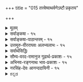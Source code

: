 +++
title = "015 तत्त्वेष्वाथर्वणेऽष्टौ प्रकृतय"

+++
<details><summary>मूलम्</summary>

तत्त्वेष्वाथर्वणेऽष्टौ प्रकृतय उदिताः षोडशान्ये विकारा निष्कर्षेदंपरेऽस्मिन् वचसि तदितरत्सर्वमावर्जनीयम् ।  
दृष्ट्वा सांख्यं पुराणादिकमपि बहुधा निर्वहन्त्येतदेके चिन्तासाफल्यमान्द्याच्छ्रमबहुलतयाऽप्यत्र तज्ज्ञैरुदासि ॥ १५ ॥
</details>

<details><summary>सर्वाङ्कषा - १५</summary>

‘तत्त्वसृष्ट्यैकरूप्यात्” इत्युक्तौ विरोधमाशङ्कय परिहरति – तत्त्वेष्वित्यादि । **आथर्वणे** = अथर्वशाखासंबन्धिवाक्ये, **तत्त्वेषु** = चतुर्विंशतितत्त्वेषु अष्टौ प्रकृतयः, अन्ये षोडश विकाराः उदिताः । 'अष्टौ प्रकृतयः षोडश विकाराः' इत्याथर्वणी श्रुतिः ।  
चतुर्विंशति प्राकृततत्त्वेषु प्रकृति-महद्-अहङ्काराः, पञ्च तन्मात्राणि  
चेति मिलित्वा अष्टौ प्रकृतयः ।  
इतराणि षोडशतत्त्वानि विकृतयः इति गणितानि ।  
+++(१० इन्द्रियाणि, ५ भूतानि, मनः = १६। )+++


प्रकृतित-त्त्वम् आद्यम् ।  
ततो महत्तत्त्वम् ।  
ततोऽहङ्काराख्यं तत्त्वम् ।  
ततः सात्त्विकाहङ्कारात् एकादशेन्द्रियाणि,  
तामसाहङ्कारात् पञ्च तन्मात्राणि ।  
पञ्चतन्मात्रेभ्यः पञ्चभूतान्युत्पद्यन्त इति सांख्यानां प्रक्रिया । 

एवञ्च अन्तिमानि पञ्च भूतानि, एकादशेन्द्रियाणि च **केवल-विकृति-रूपाणि** = तत्त्वान्तरानुपादानानि । 

इतराण्य् अष्टौ **प्रकृतयः** = तत्त्वान्तरोपादानानि इति  
'अष्टौ प्रकृतयः षोडश विकाराः' इति गणना समञ्जसा भवति ।  

सिद्धान्ते तु शब्दतन्मात्राद् आकाशस्य, आकाशात् स्पर्शतन्मात्रस्योत्पत्तिरिति क्रमाङ्गीकारात्,  
पञ्चभूतेषु पृथिव्येकैव विकृतिरूपा ।  
इतराणि तु चत्वारि भूतानि प्रकृतिविकृतिरूपाणि ।  

ततश्च एकादशेन्द्रियाणि, पृथिवी चेति द्वादशतत्त्वानि केवलविकृतयः,  
शिष्टानि च द्वादश प्रकृतयो भवन्ति । 
तथा च द्वादश प्रकृतयः,  
द्वादश विकृतय इति सिद्धम् ।  

एवञ्च जगत्-सृष्टेर् ऐकरूप्यानङ्गीकार एव वरम्,  
श्रुतिविरोधस्य सुलभतया परिहारात् ॥ 

> ननु ' धाता यथा पूर्वमकल्पयत्' इत्य्-आदिना  
> सृष्टेर् ऐकरूप्यम् आवश्यकम् 

इति यद्याग्रहः, तत्राहनिष्कर्षेत्यादि ।  
'अष्टौ ' ' षोडश' इति संख्यानिर्देशेन  
इदं वाक्यं चतुर्विंशतितत्त्वेषु प्रकृति-विकृति-तत्त्व-विवेचनार्थम् एव प्रवृत्तमिति स्पष्टं भवति ।  
अतः अस्मिन् **वचसि** = ' अष्टौ प्रकृतयः' इत्यादिवाक्ये  
**निष्कर्षेदंपरे** = तत्त्व-स्वरूपाणां निष्कृष्य प्रदर्शनार्थम् एव  
प्रवृत्ते सति तद्-इतरत् **सर्वं** = तद्व्यतिरिक्तं तद्विरुद्धार्थ-प्रतिपादकं सर्वं वाक्यजातम्  
**आवर्जनीयम्** = आ सर्वथा त्याज्यम् ।  
अथवा तद्-अनुगुणतया नेयम् ।  
अथवा सृष्टि-प्रक्रियाऽनेकरूपेति वा अङ्गीकार्यम् । 

भवद्-उक्तसिद्धान्त-प्रक्रियैव साधीयसीति तु  
न सर्वथा युक्तम् ॥ 

एवम् आक्षेपे  
निर्दिष्टं समाधानं वक्तुम् अनिच्छन्  
औदासीन्यं सूचयति - दृष्ट्वेत्यादिना ।  

[[35]]

एवं विवादे **एके** = केचन **सांख्यं** = सांख्यशास्त्रम्, पुराणादिकम् अपि, आदिपदेन भारतादीतिहासग्रहणम्, दृष्ट्वा, 
**एतत्** = उक्ताथर्वणवाक्यम्, **बहुधा** = अनेकप्रकारेण **निर्वहन्ति** = श्रुतीनां परस्परविरोधो यथा न स्यात् तथा अर्थं प्रतिपादयन्ति ।  
किमर्थं भवतोऽत्रौदासीन्यमित्यत्राह - चिन्तेत्यादि ।  
**चिन्तायाः** = एतादृशविचारस्य, यत् **साफल्यंम्** =सफलता, तस्य **मान्द्यात्** = अत्यल्पत्वात् **श्रमबहुलतया** = श्रमस्यैवाधिक्याच्च **तत्र** = उक्तविषये, **तज्ज्ञैरपि** =तत्समाधानज्ञानवद्भिरप्यस्माभिः **उदासि** = औदासीन्यमूढम् ॥ 

> ननु ! कथमेवमौदासीन्यम्?  
> किं सृष्टेरैकरूप्यं मास्त्व् इत्य् आशयस् तर्हि ? 

इति चेत्;  

> पञ्च-भूतेषु एकैक-गुण-वृद्धि-दर्शनात्, पञ्च-तन्मात्रेभ्यः युगपत् पञ्च-भूतानाम् उत्पत्तेर् असंभवेन  
सांख्य-प्रक्रियायाः पूर्वम् एव निरासात्,  
सृष्टेर् ऐकरूप्यम् एव सिद्धान्तः ।  एवं सति वचनानां व्याख्यानेन  
महत् किं साधनीयम् ?  
वृथा-काल-हरण-मात्रम् 

इति भावः ।  

आशयश्च सर्वार्थसिद्धाव् उक्तः –  

> 'न प्रधानविरोधः स्याद्  
> ईदृशानवधारणे ।  
> इति शिक्षयितुं शिष्यान्  
> प्राचां क्वचिदनिश्चयः ॥' 

इति ।+++(5)+++ 

वस्तुतस्तु –  
चतुर्-विंशति-तत्त्वेषु मानुष-शरीरारम्भक-तत्त्व-गणनार्थं इयम् उक्तिर् आगता ।  
प्रकृतिमहदहङ्काराः, पञ्चभूतानि चेत्याहत्य अष्टौ  
शरीरोपादान-भूतानि प्रकृतयः । पञ्च-तन्मात्राणि, एकादशेन्द्रियाणि चेति षोडश शरीराश्रितानि,  
अत एव शरीरानारंभकाणि इति भावनया अष्टानां प्रकृतित्वं, षोडशानां विकृतिरूपत्वम् आथर्वणश्रुतेराशयः न्यायसिद्धाञ्जनादिषु द्रष्टव्यः ॥ १५ ॥+++(5)+++
</details>


<details><summary>सर्वाङ्कषा-पाठान्तरम् - १५</summary>

'तत्त्वसृष्ट्यैकरूप्यात्‌' इत्युक्तौ विरोधमाशङ्क्य परिहरति – तत्त्वेष्वित्यादि । आथर्वणे = अथर्व- शाखासंबन्धिवाक्ये, तत्त्वेषु चतुर्विंशतितत्त्वेषु अष्टौ प्रकृतयः, अन्ये षोडश विकाराः उदिताः । 'अष्टौ प्रकृतयः षोडश विकाराः' इत्याथर्वणी श्रुतिः । चतुर्विंशतिप्राकृततत्त्वेषु प्रकृतिमहदहङ्काराः, पञ्च तन्मात्राणि चेति मिलित्वा अष्टौ प्रकृतयः । इतराणि षोडशतत्त्वानि विकृतय: इति गणितानि । प्रकृतितत्त्वम्‌ आद्यम्‌ । ततो महत्तत्त्वम्‌ । ततोऽहङ्काराख्यं तत्त्वम्‌ । ततः सात्विकाहङ्कारात्‌ एकादशेन्द्रियाणि, तामसाहङ्कारात्‌ पञ्चतन्मात्राणि । पञ्चतन्मात्रेभ्यः पञ्चभूतान्युत्पद्यन्त इति सांख्यानां प्रक्रिया । एवञ्च अन्तिमानि पञ्चभूतानि, एकादशेन्द्रियाणि च केवलविकृतिरूपणि = तत्त्वान्तरानुपादानानि । इतराण्यष्टौ प्रकृतयः = तत्त्वान्तरोपादानानि इति 'अष्टौ प्रकृतयः षोडश विकाराः' इति गणना समञ्जसा भवति । सिद्धान्ते तु, शब्दतन्मात्रादाकाशस्य, आकाशात्‌ स्पर्शतन्मात्रस्योत्पत्तिरिति क्रमाङ्गीकारात्‌, पञ्चभूतेषु पृथिव्येकैव विकृतिरूपा । इतराणि तु चत्वारि भूतानि प्रकृतिविकृतिरूपाणि । ततश्च एकादशेन्द्रियाणि, पृथिवी चेति द्वादशतत्त्वानि केवलविकृतयः, शिष्टानि च द्वादश प्रकृतयो भवन्ति । तथा च द्वादश प्रकृतयः, द्वादश विकृतय इति सिद्धम्‌ । एवञ्च जगत्सृष्टेरैकरूप्यानङ्गीकार एव वरम्‌, श्रुतिविरोधस्य सुलभतया परिहारात्‌ ॥   
ननु धा॒ता य॑थापू॒र्वम॑कल्पयत्'(तै.आर. ३.६.१.९) इत्यादिना सृष्टेरैकरूप्यमावश्यकमिति यद्याग्रहः, तत्राह – निष्कर्षेत्यादि । 'अष्टौ' 'षोडश' इति संख्यानिर्देशेन इदं वाक्यं चतुर्विंशतितत्त्वेषु प्रकृतिविकृतितत्त्वविवेचनार्थमेव प्रवृत्तमिति स्पष्टं भवति । अतः अस्मिन्‌ वचसि = 'अष्टौ प्रकृतयः' इत्यादिवाक्ये निष्कर्षेदंपरे = तत्त्वस्वरूपाणां निष्कृष्य प्रदर्शनार्थमेव प्रवृत्ते सति तदितरत्‌ सर्वं = तद्व्यतिरिक्तं तद्विरुद्धार्थप्रतिपादकं सर्वं वाक्यजातम्‌ आवर्जनीयम्‌ = आ सर्वथा त्याज्यम्‌ । अथवा तदनुगुणतया नेयम्‌ । अथवा सृष्टिप्रक्रियानेकरूपेति वा अङ्गीकार्यम्‌ । भवदुक्तसिद्धान्तप्रक्रियैव साधीयसीति तु न सर्वथा युक्तम्‌ ॥   
एवमाक्षेपे निर्दिष्टं समाधानं वक्तुमनिच्छन्‌ औदासीन्यं सूचयति - दृष्टवेत्यादिना । एवं विवादे एके = केचन सांख्यं = सांख्यशास्त्रम्‌, पुराणादिकम्‌ अपि, आदिपदेन भारतादीतिहासग्रहणम्‌, दृष्ट्वा, एतत्‌ = उक्ताथर्वणवाक्यम्‌, बहुधा = अनेकप्रकारेण निर्वहन्ति = श्रुतीनां परस्परविरोधो यथा न स्यात्‌ तथा   
अर्थं प्रतिपादयन्ति । किमर्थं भवतोऽत्रौदासीन्यमित्यत्राह - चिन्तेत्यादि । चिन्तायाः = एतादृशविचारस्य, यत्‌ साफल्यम्‌ = सफलता, तस्य मान्द्यात्‌ = अत्यल्पत्वात्‌ श्रमबहुलतया = श्रमस्यैवाधिक्याच्च तत्र = उक्तविषये, तज्ज्ञैरपि = तत्समाधानज्ञानवद्भिरप्यस्माभिः उदासि = औदासीन्यमूढम्‌ ॥   
ननु! कथमेवमौदासीन्यम्‌? किं सृष्टेरैकरूप्यं मास्त्वित्याशयस्तर्हि? इति चेत्‌; पञ्चभूतेषु एकैकगुणवृद्धिदर्शनात्‌, पञ्चतन्मत्रेभ्यः युगपत्पञ्चभूतानामुत्पत्तेरसंभवेन सांख्यप्रक्रियायाः पूर्वमेव निरासात्‌, सृष्टेरैकरूप्यमेव सिद्धान्तः । एवं सति वचनानां व्याख्यानेन महत्‌ किं साधनीयम्‌? वृथाकालहरणमात्रमिति भावः । आशयश्च सर्वार्थसिद्धावुक्तः - 'न प्रधानविरोधः स्यादीदृशानवधारणे । इति शिक्षयितुं शिष्यान्‌ प्राचां क्कचिदनिश्चयः ॥' इति । वस्तुतस्तु - चतुर्विंशतितत्त्वेषु मानुषशरीरारम्भकतत्त्वगणनार्थं इयमुक्तिरागता । प्रकृतिमहदहङ्काराः, पञ्चभूतानि चेत्याहत्य अष्टौ शरीरोपादानभूतानि प्रकृतयः । पञ्चतन्मात्राणि एकादशेन्द्रियाणि चेति षोडश शरीराश्रितानि, अत एव शरीरानारंभकाणि इति भावनया अष्टानां प्रकृतित्वं, षोडशानां विकृतिरूपत्वम्‌ आथर्वणश्रुतेराशयः न्यायसिद्धाञ्जनादिषु द्रष्टव्यः ॥ १५ ॥
</details>


<details><summary>उत्तमूरु-वीरराघवः अलभ्यलाभः - १५</summary>

अथ श्रुतितोऽप्यव्यवस्यैव दृश्यत इति शंकायामाह तत्त्वेष्विति । तत्त्वेषु प्रकृतयोऽष्टौ विकाराश्चान्ये षोडश आथर्वणे उक्ताः । अस्य वाक्यस्य प्रकृतिविकृतितत्संख्यानिष्कर्षकत्वदर्शनात् अन्यत् वाक्यजातम् आवर्जनीयम् - एतदर्थाविरोधितया निर्वहणीयमिति पूर्वार्धार्थः । आकाशमिति । ''पृथिव्यप्सु प्रलीयते, आपस्तेजसि लीयन्ते, तेजो वायौ लीयते, वायुराकाशे लीयते । आकाश इन्द्रियेषु, इन्द्रियाणि तन्मात्रेषु । तन्मात्राणि भूतादौ लीयन्ते, भूतादिर्महति लीयते, महानव्यक्ते लीयते, अन्यक्तमक्षरे लीयते, अक्षरं तमसि लीयते, तमः परे देव एकीभवति'' इति सौबालानुपूर्वी । अत्राकाशं प्रति इन्द्रियाणाम्, इन्द्रियाणि प्रति तन्मात्राणां तन्मात्राणि सर्वाणि प्रति भूतादेस्तामसाहंकारस्य कारणत्वमुक्तमिति पूर्वपक्ष्याशयः । अव्यवस्थिता इति । छान्दोग्ये तेज आदिसृष्टिः, तैत्तिरीये आकाशादिसृष्टिः, 'एतस्माज्जायते प्राणो मनस्सर्वेन्द्रियाणि च' इति क्वचित् । तैजसानीन्द्रियाण्याहुर्देवा वैकारिका दशेति अहंकारजन्यत्वमिन्द्रियाणाम्, क्वचित् पृथिव्यादिजन्यत्वम् । अहङ्कारमहदव्यक्ताक्षराणामुत्पत्तिः क्वचित् । तन्मात्रेभ्यो भूतानां सृष्टिः, भूतात् भूतान्तरसृष्टिरित्येवमव्यवस्था । आथर्वणविरोधं सौबाले विस्तरेण दर्शयितुमाह अत्रेत्यादि । अविगीतम् । भूतस्य भूतान्तरप्रकृतित्वं तु विवादपदमिति भावः । न क्वचिदिति । अतः सौबालस्यार्थोऽन्यः स्यात् । तत्र लीयते लीयन्त इति उभयमात्रविपपये अप्रयोगोऽपि लयरूपार्थस्य तत्राग्राह्यत्वं ज्ञापयतीति अन्य एवार्थ इति भावः । न लीयत इति । लीयत इति पदं नाऽऽवृत्तमित्यन्वयः । अनुषङ्गादिति । अनुषङ्गस्य श्रुत्यभिमतत्वे तिङन्तमिदं सकृदेव प्रयुज्येत । क्वचिदावर्तनात् अन्यत्राप्रयोगाच्च अननुपङ्गं एव निश्चीयते । अतोऽर्थसिद्धसंसृष्टपदग्रहणमेव युक्तम् । अन्यथा आकाशं प्रतीन्द्रियाणा प्रकृतित्वे विकारेषु तद्गणना विरुध्येतेति । एवं मध्यवाक्यनिर्वाहेऽपि, पृथिव्यप्सु प्रलीयते इत्यादेर्विरद्धत्वमेवेत्याह भूतानाञ्चेति । अत्र सुबालोपनिषद्विवरणे व्यासार्यकृते कृतं निर्वाहमुद्भाव्य तत्रापि शंकामाविष्करोति नन्वित्यादिना । आनन्ददायिन्यां भट्टपराशरपादकृतं विवरणमिति लेखकप्रमादः । वावयानुपूर्वी च व्यासार्यग्रन्थे । व्यासार्याशयस्तु - तन्मात्रभूतयोर्भेदाविवक्षया अष्टौ प्रकृतय इत्युक्तिः, विकारपदेन न भूतग्रहणम्, किंतु भूतगतरूपादिगुणमात्रस्य; अतस्ते पञ्च, इन्द्रियाणि च षोडशेति । तत्र याज्ञवल्क्यजनकसंवादः वसिष्ठकरालसंवादो यमस्मृतिश्च प्रमाणीकृताः । अत उक्तम्, उपबृंहणविशेषानुसारादिति । क्वचिदिति । यमस्मृतावित्यर्थः । गत्यभाव इति याज्ञवल्क्यादि संवाद इति शेषः । वचनानि सुबालोपनिषद्विवरणे द्रष्टव्यानि । अत्रेति । पोडश विकारा इति वाक्ये इत्थर्यः । तर्हि पृथिव्यप्सु प्रलीयते इत्यस्य कथं निर्वाह इत्यत्र अम्ब्वाकाशादिपदं तत्तत्तमात्रपरमिति वदति आकाशादिति । तथावादिनोऽपि विशिष्य निर्दिशति एवमिति । दृष्टा सांख्यमिति श्लोकांशं व्याख्याति तामसेति । पुराणादिकमित्यंशं व्याख्याति पूर्वपूर्वेति । अयं पक्षः विष्णुपुराणव्याख्याने श्रीविष्णुचित्तीये आदृतः । शब्दतन्मात्रं स्पर्शतन्मात्रं जनयति तथा तेन सह वायुमपि जनयतीत्येवं रीतिः । अतो भूतस्य न भूतमुपादानमिति । तन्मात्रद्वयस्याप्युपादानत्वं सममिति एकः पक्षः । पूर्वस्य सहकारित्वम्, स्पर्शतन्मात्रमेव वायूपादानमिति परः । सहकारित्वपक्षावलम्बने मध्यजातमाकाशरूपभूतमपि सहकार्यस्तु इति चापरः । एवं बहुधेत्येतद् व्याख्यातम् । पुराणादीति आदिना इतिहासपाञ्चरात्रपरिग्रहः । एके - व्यासार्याः । तदाशयस्तु प्रागुक्तः । तत्पक्षे भूतात् तन्मात्रम्, तन्मात्रादन्यद्भूतमित्येव क्रमः सिद्धान्तीष्ट एष एव । परं प्रकृत्याधिक्येऽपि अष्टेत्युक्तिः सूक्ष्मप्रस्थूलानादरादिति स्थितम् । एवमन्यो यथामतीति । अस्मत्सुहबालोपनिषत्परिष्कारे सर्वमिदं विशदम् । आचार्याशयस्तु - तन्मात्रद्वारा भूतस्य भूतप्रकृतित्वमेष्टव्यमेव । अतः पृथिव्यप्सु, आकाशाद्वायुरित्यादिकं तन्मात्रद्वारा भूतोपादानत्वमेव वदतीति न लक्षणा । द्रव्यसृष्टिप्रकरणे शुद्धगुणग्रहणं मा भूत् । गुणिनिष्ठगुणोक्तेरपि गुण्युक्तावेव तात्पर्यम् । ''सोऽश्नुते सर्वान् कामान्'' इतिवत् । एवञ्च षोडश विकारा इति भूतग्रहणमेव । प्रकृत्यष्टत्वव्यवहारस्तु - विषमपरिणामस्थल इव भौतिकेषु यत् कारणं न प्रत्यभिज्ञायते, तादृशप्रकृतीना प्रकृतिपदेन विवक्षणात् । भूतानि तु भौतिकेषु तदेवेदमिति स्पष्टमनुभूयन्त इति तेषु विकृतित्वानुभवप्राचुर्यात् तदादरेण, स्थितस्यापि तन्मात्रप्रकृतित्वस्यानादरेण अन्तिमविकृतिभूतपृथिवीतौल्यस्य कार्येषु प्रत्यभिज्ञायमानत्वरूपस्य अबादिषु भावनयेत्येवं रीत्या कार्यं इति । मान्द्यादिति । तन्मात्रेन्द्रियाद्युपासकानां कदाचित् तद्वैशद्यस्यावश्यकत्वेऽपि नास्माकं तदपेक्षेति भावः । उदासि - उदासीनतया स्थितं श्रीभाष्यकारादिभिरिति श्लोके एतदिति पदं इतरत्सर्वमिति प्रागुक्तार्थकमित्याह एतदिति ॥ १५ ॥
</details>

<details><summary>सर्वार्थसिद्धिः</summary>

ननु तत्त्व-सृष्टौ क्रम-नियमो न संभवति 

> "आकाशम् इन्द्रियेष्व् इन्द्रियाणि तन्मात्रेषु" 

इति सुबालोपनिषदाम्नानात् ।  
अव्यवस्थिताश् च सृष्टि-व्यवहाराः पृथ्व्यादिषु दृश्यन्ते ।  
अतो यथाश्रुतं कल्पभेदात् सृष्टिभेदः स्याद् इत्य् अत्राह - तत्त्वेष्विति ॥  

अधीयते हि केचिदाथर्वणिकाः  

> "अष्टौ प्रकृतयः षोडश विकारा" 

इति ।  

+++(प्रकृति, महद्, अहङ्कारः, ५ तन्मात्राः = ८। )+++

+++(१० इन्द्रियाणि, ५ भूतानि, मनः = १६।)+++

अत्र तावद् अव्यक्त-महद्-अहङ्कार-तन्मात्राणां +++(अन्य-जनकत्वात्)+++ प्रकृतित्वम् अविगीतम् +++(सौबालोपनिषदि प्राक्तनवाक्येषु)+++।   

इन्द्रियेभ्यस् तत्त्वान्तरोत्पत्तिः  
श्रुत्य्-अन्तरेषु पुराणेषु वा  
न क्वचिद् दृश्यते ।  
+++(ततः, "आकाशम् इन्द्रियेष्व्" इत्य् अत्र न कार्य-कारण-भावो मन्तव्यः। )+++  
सौबाले च लयानुक्रमे पूर्वापर-वाक्यवद्  
इन्द्रिय-तन्मात्र-वाक्ययोर् न "लीयत" इति पदम् आवृत्तम् ।  

> एवं वाक्य-वैरूप्ये सत्य्  
अनुषङ्गात् वरम् अधिकरण-विभक्त्याऽपि संसर्ग-मात्र-ग्रहणम्  
+++("आकाशम् इन्द्रियेषु संसृज्यते" …)+++

इति स्थिते  
प्रकरणान्तरैक-कण्ठ्यं भवतीति  
+++(अन्यानुत्पादकत्वात्)+++ केवल-विकृतित्वम् इन्द्रियाणां युक्तम् ।  

भूतानां चाकाशादीनां चतुर्णां  
साक्षात् तन्-मात्र-द्वारेण वा तत्त्वान्तरोपादानत्वे  
प्रकृतयो विकृतयश्च पृथग् द्वादश स्युः ।  
+++(अव्यक्तम्, महद्, अहङ्कारः, ५ तन्मात्राः, ४ भूतानि = १२ प्रकृतयः। ११ इन्द्रियाणि, पृथिवी = १२ विकाराः। )+++  


ननूपबृंहणविशेषानुसारादिन्द्रियाणि शब्दादिगुणाश्च षोडशविकाराः, भूततन्मात्रभेदानादरेण प्रकृतयश्चाष्टावभ्युपगम्यन्ताम् । मैवम्; द्रव्यतत्त्वप्रकरणे गुणपरिगणनानौचित्यात्, गुणशब्देन च क्वचिद्गुणाश्रयविवक्षा स्यात् । गत्यभावे गुणविवक्षायामप्यत्र द्रव्यविवक्षोपपत्तेः । "आकाशाद्वायुः" इत्यादीन्यपि स्थूलसूक्ष्मभेदानादरेणेति समाधानम् । एवं स्थिते तामसाहङ्कारोत्पन्ने तन्मात्रपञ्चके भूतान्येकद्वित्रिचतुःपञ्चभिस्तन्मात्रैरारभ्यन्त इति सांख्याः । पूर्वपूर्वतन्मात्राणि उत्तरोत्तरतन्मात्रमेकैकं भूतं जनयन्ति इति पौराणिकाः । तत्राप्युत्तरोत्तरभूतसृष्टौ पूर्वपूर्वेषां तन्मात्राणां भृतानां वा सहकारित्वमिति पक्षभेदः । एवमन्योऽपि यथामति । तदिदमाह - दृष्ट्वेति । एतत् - इतरत्सर्ववाक्यजातमित्यर्थः । किमिति पूर्वाचार्यैरत्रोपेक्षितं तत्राह - चिन्तेति ।   

"न प्रधान-विरोधः स्याद्  
ईदृशानवधारणे" ।  
इति शिक्षयितुं शिष्यान्  
प्राचां क्वचिदनिश्चयः ॥ १५ ॥  

इति प्रकृतिविकृतिविभागचिन्ता ॥
</details>


<details><summary>सौम्य-वरद-रामानुज गूढार्थ-प्रकाशः - १५</summary>

तत्त्वसृष्टिनिरूपणे तत्त्वसंख्यानियमस्य कः प्रसङ्गः इत्यत्रावतारयति नन्विति । आवर्जनीयं योजनीयमित्यर्थः । गुणविवक्षायाः इति पञ्चम्यन्तम् । गुणबोधनादपि द्रव्यबोधनमेव उपपन्नमिति भावः । एवं स्थित इति । भूतेषूत्तरोत्तरं गुणाधिक्यव्यवस्थासिद्ध्यर्थं आरम्भकतन्मात्राधिक्यव्यवस्याऽङ्गीकृतेति भावः । सिंहावलोकनन्यायेन 'तदितरत् सर्वम्’ इत्यस्य विशेष्यमाह - वाक्यजातमिति ॥ १५ ॥
</details>


<details><summary>अभिनव-रङ्गनाथः भाव-प्रकाशः - १५</summary>

\*ननूपबृंहणेत्यादि - अयमेवार्थो युक्त इति न्यायसिद्धाञ्जनव्याख्याने स्पष्टम् ॥ १५ ॥
</details>


<details><summary>नरसिंह-देवः आनन्ददायिनी - १५</summary>

आक्षेपिकी संगतिरित्याह - ननु तत्वसृष्टाविति । सुबालोपनिषदीति । 'पृथिव्यप्सु प्रलीयते आपस्तेजसि लीयन्ते तेजो वायौ लीयते वायुराकाशे लीयते आकाशमिन्द्रियेषु इन्द्रियाणि तन्मात्रेषु तन्मात्राणि भूतादौ लीयन्ते' इत्यादिलयानुक्रमणात् लयस्थानस्योपादानत्वप्रतीतेरिति भावः । पूर्वोक्तगत्यन्तरमेव ज्याय इत्याह - अत इति । ननु सुबालोपनिषद्वाक्यमस्तीत्याह -सौबाले चेति । न च तत्र साक्षादुपादानत्वश्रुतिः । न च लयो वा तत्र श्रुतः येन तदन्यथानुपपत्त्योपादानत्वं सिध्येदिति भावः । ननु वाक्यवैरूप्यपरिहारायानुषङ्गः कल्प्यतामित्यत्राह - अनुषङ्गाद्वरमिति । श्रुतमात्रादेवोपपत्तेरिति भावः । अनुषङ्गपक्षे सोनककल्कक्रःशं सर्वत्रानुषङ्गादेवोपपत्ते; अतो नानुषङ्ग इति व्यनक्ति - प्रकरणान्तरैककण्ठ्यं - सृष्टिप्रकरणैककण्ठ्यं । अयं भावः -घ्राणादीनामिन्द्रियाणां पृथिव्यादिभूतैराप्यायनं श्रुतिषु प्रसिद्धं । तत्र तत्र पृथिव्यादिषु वायुपर्यन्तेषु प्रलीनेषु तत्तदाप्यायकभूतानामपि प्रलीनतया तेषामाकाशदशापन्नत्वात् सर्वैरपीन्द्रियैः स्वान्तर्गतेतरभूतचतुष्टयस्याकाशस्यात्र लयं वक्तुं तस्य तन्मात्रावस्थापन्नस्येन्द्रियसंसर्गमनुवदति ''इन्द्रियाणि तन्मात्रेष्विति'' । पूर्वमाकाशे संसृष्टानीन्द्रियाणि पश्चाच्छब्दतन्मात्रेषु संसृष्टानीति । अथ सेन्द्रियाणां तन्मात्राणां स्वकारणे लयमाह 'तन्मात्राणि भूतादौ' इति । भूतादिशब्देनाहङ्कारमात्रं विवक्षितं । आकाशादेव वायुः वायोरेवाकाशसहितात्तेजः तेजस एवापः अद्भ्य एव पृथिवीत्यद्वारकपक्षः । शब्दतन्मात्रादाकाशमाकाशात् स्पर्शतन्मात्रं ततो वायुरिति सद्वारकपक्षः । तौ न युक्तावित्याह - भूतानां चाकाशादीनामिति । तथाचाथर्वणविरोध इति भावः । अत्र यदुक्तं भट्टपराशरपादैः सुबालोपनिषद्विवरणे - 'यदि भूतानामपि प्रकृतित्वं तर्हि 'अष्टौ प्रकृतयष्षोडश विकाराः' इति श्रुतेः का गतिरिति चेत्; वेदोपबृंहणनिपुणतरपरमर्षिसन्दर्शितैव गतिः; नास्माभिस्तद्विरुद्धनिर्वहणेऽभिनिवेष्टव्यमित्यारभ्य; तदपि स्वारस्याभावाद्दूषयति - नन्वितीत्येके । विरोधपरिहारं शङ्कते नन्वितीति बहवः । मोक्षधर्मे याज्ञवल्क्यजनकसंवादे -  
अष्टौ प्रकृतयः प्रोक्ताः विकाराश्चैव षोडश ।  
अव्यक्तं च महांश्चैव तथाऽहङ्कार एव च ॥  
पृथिवी वायुराकाशमापो ज्योतिश्च पञ्चमम् ।  
एताः प्रकृतयस्त्वष्टौ विकारानपि मे शृणु ॥  
श्रोत्रं त्वक्चैव चक्षुश्च जिह्वा घ्राणं च पञ्चमम् ।  
वाक्च हस्तौ च पादौ च पायुर्मेढ्ंर तथैव च ॥  
एत विशेषा राजेन्द्र महाभूतेषु पञ्चसु ।  
मनष्षोडशमित्याहुस्तथैव गतिचिन्तकाः ॥  
इत्याद्युपबृंहणानि द्रष्टव्यानि । आथर्वणवाक्यस्य द्रव्यतत्वप्रकरणस्थत्वादत्र गुणविवक्षा न सम्भवतीति परिहरति - मैवमिति । तर्हि द्रव्यतत्वप्रकरणस्थोपबृंहणविशेषस्य का गतिरित्यत्राह - गुणशब्देनेति । 'त्रीणि रूपाणि सत्यं' 'गन्धविक्रयिकस्तथा' इत्यत्रेव गुणवाचकशब्दे तदाश्रयविवक्षेत्यर्थः । नन्वाकाशाद्वायुरित्यादिश्रुतिविरोध इत्यत्राह - आकाशाद्वायुरित्यादीति । तथाचाकाशादित्यादिपञ्चम्यन्तास्तन्मात्राकाशादिपराः । वाय्वादिशब्दाः प्रथमान्ताः स्थूलसूक्ष्मो-भयपराः । तथाचायमर्थः - आकाशात्तन्मात्राकाशाद्वायुः । सूक्ष्मद्वारा स्थूल उत्पद्यत इत्यर्थः । एवमन्यत्रापि द्रष्टव्यं । एकद्वित्र्यादीति - भूतादितः पञ्च तन्मात्राणि । तत्राकाशमेकस्माच्छब्दतन्मात्रादुत्पद्यते । वायुः शब्दस्पर्शगुणयोगाच्छब्दस्पर्शतन्मात्राभ्यामुत्पद्यते । तदुभयसहिताद्रूपतन्मात्राद्गुणत्रयवत्तेजः । तत्त्रयसहिताद्रसतन्मात्रात्तद्गुणवज्जलं । तथा पञ्चभ्यस्तन्मात्रेभ्यः पञ्चगुणा पृथिवीति सांख्यसप्ततिव्याख्याने वाचस्पतिना प्रतिपादितत्वादित्यर्थः । तत्राप्युत्तरोत्तरभूतसृष्टाविति । यदि मूतानां सहकारित्वं तदा तन्मात्राणामुपादानत्वमिति केचित् । अन्ये तदुभयस्यापि निमित्तत्वमेवेति वदन्ति । एवमन्योऽपीति - आकाशात् स्पर्शतन्मात्रं तन्माद्वायुः वायोः रूपतन्मात्रं तस्मात्तेज इत्यादिरूपः । मूलश्लोकस्यायमन्वयः - केचित् - सांख्यादयः सांख्यं योगं पुराणादिकं च दृष्ट्वा बहुधा निर्वहन्ति; बहुधेत्यस्य दृष्ट्वेत्यत्रान्वयः । निर्वहन्ति - सृष्टिक्रमं वदन्ति । तदितरत् सर्वं - आथर्वणवाक्यादितरत् सर्वं । निष्कर्षेदम्परेऽस्मिन् - निस्सन्देहं प्रकृतिविकृतिविभागेदम्परे आथर्वणवचने । आवर्जनीयं - आथर्वणोक्तानुसारेण नेतव्यमिति । औदासीन्यस्य प्रयोजनमाह - न प्रधानेति । तत्वहितपुरुषार्थप्रमितिविरोधाभावादीदृशावधारणे नावश्यं यत्नः कर्तव्य इत्यर्थः । अत्र पौराणिकः पक्षः आथर्वणिकाभिमतत्वाद्ग्रन्थकारस्याभिमत इति द्रष्टव्यम् । न्यायसिद्धाञ्जने तु द्वादशप्रकृतिपक्षाङ्गीकारः प्रतीयते । तथा च पक्षान्तरमप्यस्तीत्याहुः ॥ १५ ॥  
इति प्रकृतिविकृतिविभागपरीक्षा तद्गणनपरीक्षाच ।
</details>

<details><summary>ಕನ್ನಡ</summary>

19 

- 15- [तत्त्वगळल्लि प्रकृति विकृति विभाग निर्णय 


निम्म परमप्रमाणवाद वेददल्ले निमगॆ विरुद्धवाद अंशविदॆ, ऎम्ब शङ्कॆगॆ उत्तरवन्नु कॊडुत्तारॆ. तप्पेषु अष्टे प्रकृतयः अन्नो षोडश विकाराः आथर्वणे उदिता- ई २४ तत्त्वगळल्लि ८ मात्र प्रकृतिरूप, उळिद १६ तत्त्वगळु विकृतिरूपवॆन्दु आथर्वण श्रुतियल्लि हेळिदॆ. निष्कर्षदम्परे अस्मिन् वचिसि (सति) तदितरत् सर्व० आवर्जनीयं विषयवन्नु खचितवागि हेळुव उद्देशदिन्दले हॊरटिरुव ई वाक्यविरुवाग उळिद वाक्यगळॆल्लवू कैबिडतक्कवु. अन्दरॆ अवुगळ यथाश्रुतवाद अर्थ ग्राह्यवल्ल. 

मत्तॊन्दु तत्त्वक्कॆ कारणवागिरुव तत्त्ववन्नु 'प्रकृति' ऎन्दू हागॆ कारणवागद तत्त्ववन्नु 'विकृति ऎन्दू हेळुवरु. सिद्धान्तद रीति- यल्लि प्रकृति, महत्, अहङ्कार, ५ तन्मात्रगळु, आकाश, वायु, तेजस्सु जल, ई १२ तत्त्वगळु मत्तॊन्दु तत्त्वक्कॆ कारणवागुवुदरिन्द प्रकृतिगळागुत्तवॆ. ११ इन्द्रियगळु पृथिवि, ई १२ तत्त्वगळु मत्तॊन्दु तत्त्वक्कॆ कारणवागद प्रयुक्त विकृतिगळागुत्तवॆ. हीगॆ सिद्धान्तदल्लि १२ प्रकृतिगळु १२ विकृतिगळागुत्तवॆ. प्रकृतिगळु ८, विकृतिगळु १६ ऎम्ब ई श्रुतियु ११ इन्द्रियगळु मत्तु ५ भूतगळु विकृतिगळु, उळिद ८ प्रकृतिगळॆन्दु हेळुव साङ्ख्यसिद्धान्तक्कॆ हॊन्दुत्तवॆ ऎम्बुदु आक्षेपद तात्पर्य, 

समाधान एतत् एके साज्य पुराणादिकमसि दृष्टा बहुधा निर्वह ई श्रुतियन्नु कॆलवरु साङ्ख्यशास्त्रवन्नू पुराण मुन्तादवुगळन्नू परिशीलिसि, अनेकप्रकारवागि हॊन्दिसुत्तारॆ. आदरॆ, तत्र चिम्लासाफल्य मानात् श्रमबहुळतया तज्ञॆ उदासि आ विषयदल्लि इन्तह विचारदिन्द आगुव फल अत्यल्पवागिरुवुद रिन्दलू श्रम हॆच्चागिरुवुदरिन्दलू पूर्विकरु परिहारवन्नु तिळिदव रागिद्दरू, इन्तह अल्प विषयगळल्लि बुद्धियन्नु अनावश्यकवागि श्रम पडिसबारदॆन्दु शिक्षिसुवुदक्कागिये उदासीनरादरु. 

O 

20 

-16_ 


ई शरीर रचनॆगॆ सम्बन्धपट्टन्तॆ ११ इन्द्रियगळु, शब्द स्पर्शरूप- रसगन्धवॆम्ब ५ तन्मात्रगळु, ऒट्टु १९ विकृतिगळॆन्दू, प्रकृति, महत्, अहङ्कार, पञ्चभूतगळु, ऒट्टु ८ प्रकृतिगळॆन्दू आ श्रुति हेळुत्तदॆ ऎन्दु महाभारतदल्लि हेळिदॆ. हीगॆ ई श्रुति तत्त्व सृष्टिगॆ सम्बन्धपट्टिल्ल वाद्दरिन्द विरोधविल्लवॆन्दु तात्पर्य ॥ १५ । 

</details>
